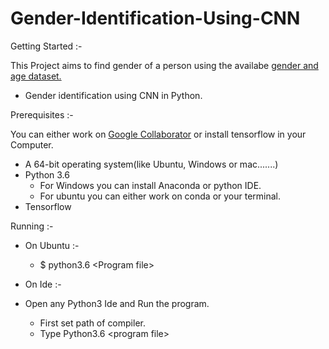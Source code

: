 # Gender-Identification-Using-CNN

Getting Started :-

  This Project aims to find gender of a person using the availabe [gender and age dataset.](https://drive.google.com/open?id=1dLZaJ_1mVt4m99vk7S3Kf6EcPJ-Vsmdq)
  
  - Gender identification using CNN in Python.
  
Prerequisites :-
  
  You can either work on [Google Collaborator](https://colab.research.google.com/) or install tensorflow in your Computer.
  
  - A 64-bit  operating system(like Ubuntu, Windows or mac.......)
  - Python 3.6
    - For Windows you can install Anaconda or python IDE.
    - For ubuntu you can either work on conda or your terminal.
  - Tensorflow

Running :-
  
  - On Ubuntu :-
  
    - $ python3.6 &lt;Program file&gt;
  
  - On Ide :-
  
  - Open any Python3 Ide and Run the program.

    - First set path of compiler.
    - Type Python3.6 &lt;program file&gt;
